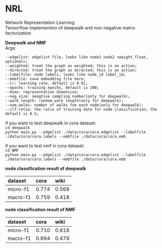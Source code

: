 # NRL
Network Representation Learning   
Tensorflow implemention of deepwalk and non-negative matrix factorization   

**Deepwalk and NMF**      
Args:   
```
--edgelist: edgelist file, looks like node1 node2 <weight_float, optional>;   
--weighted: treat the graph as weighted; this is an action;   
--directed: treat the graph as directed; this is an action;   
--labelfile: node labels, looks like node_id label_id;   
--embfile: save embedding file here;   
--lr: learning rate, default is 0.01;   
--epochs: training epochs, default is 200;   
--dims: representation dimension;   
--neg_size: neagtive sampling number(only for deepwalk);   
--walk_length: random walk length(only for deepwalk);   
--num_walks: number of walks foe each node(only for deepwalk);   
--clf-retio: the ratio of training data for node classification; the default is 0.5;
```   
if you want to test deepwalk in cora dataset:   
```cd deepwalk```   
```python main.py --edgelist ./data/cora/cora.edgelist --labelfile ./data/cora/cora.labels --embfile ./data/cora/cora.emb```   

if you want to test nmf in cora dataset:   
```cd NMF```   
```python main.py --edgelist ./data/cora/cora.edgelist --labelfile ./data/cora/cora.labels --embfile ./data/cora/cora.emb```   

**node classification result of deepwalk**   

|dataset|cora|wiki|
|:---|:---|:---|
|micro-f1|0.774|0.569|
|macro-f1|0.759|0.418|


**node classification result of NMF**   

|dataset|cora|wiki|
|:---|:---|:---|
|micro-f1|0.710|0.618|
|macro-f1|0.694|0.479|
